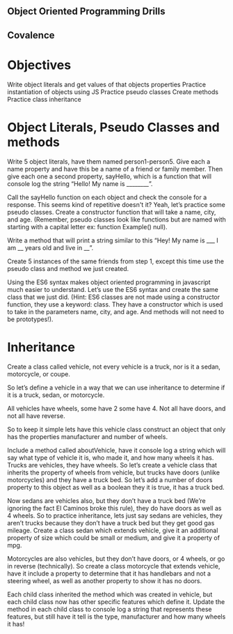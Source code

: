 ## Object Oriented Programming Drills
## Covalence

# Objectives
Write object literals and get values of that objects properties
Practice instantiation of objects using JS
Practice pseudo classes
Create methods
Practice class inheritance

# Object Literals, Pseudo Classes and methods

Write 5 object literals, have them named person1-person5. Give each a name property and have this be a name of a friend or family member. Then give each one a second property, sayHello, which is a function that will console log the string “Hello! My name is ________”.

Call the sayHello function on each object and check the console for a response. This seems kind of repetitive doesn't it? Yeah, let’s practice some pseudo classes. Create a constructor function that will take a name, city, and age. (Remember, pseudo classes look like functions but are named with starting with a capital letter ex: function Example() null).

Write a method that will print a string similar to this “Hey! My name is ___ I am __ years old and live in __”.

Create 5 instances of the same friends from step 1, except this time use the pseudo class and method we just created.

Using the ES6 syntax makes object oriented programming in javascript much easier to understand. Let’s use the ES6 syntax and create the same class that we just did. (Hint: ES6 classes are not made using a constructor function, they use a keyword: class. They have a constructor which is used to take in the parameters name, city, and age. And methods will not need to be prototypes!).

# Inheritance

Create a class called vehicle, not every vehicle is a truck, nor is it a sedan, motorcycle, or coupe.

So let’s define a vehicle in a way that we can use inheritance to determine if it is a truck, sedan, or motorcycle.

All vehicles have wheels, some have 2 some have 4. Not all have doors, and not all have reverse.

So to keep it simple lets have this vehicle class construct an object that only has the properties manufacturer and number of wheels.

Include a method called aboutVehicle, have it console log a string which will say what type of vehicle it is, who made it, and how many wheels it has.
Trucks are vehicles, they have wheels. So let’s create a vehicle class that inherits the property of wheels from vehicle, but trucks have doors (unlike motorcycles) and they have a truck bed. So let’s add a number of doors property to this object as well as a boolean they it is true, it has a truck bed.

Now sedans are vehicles also, but they don’t have a truck bed (We’re ignoring the fact El Caminos broke this rule), they do have doors as well as 4 wheels. So to practice inheritance, lets just say sedans are vehicles, they aren’t trucks because they don’t have a truck bed but they get good gas mileage. Create a class sedan which extends vehicle, give it an additional property of size which could be small or medium, and give it a property of mpg.

Motorcycles are also vehicles, but they don’t have doors, or 4 wheels, or go in reverse (technically). So create a class motorcycle that extends vehicle, have it include a property to determine that it has handlebars and not a steering wheel, as well as another property to show it has no doors.

Each child class inherited the method which was created in vehicle, but each child class now has other specific features which define it. Update the method in each child class to console log a string that represents these features, but still have it tell is the type, manufacturer and how many wheels it has!